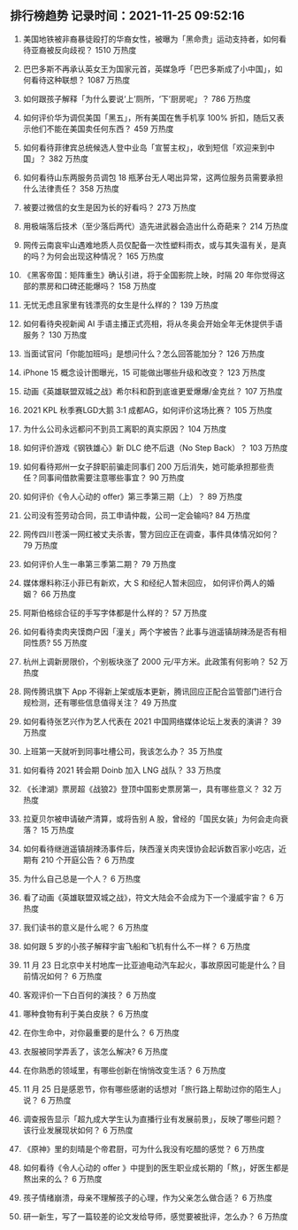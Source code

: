 
## 排行榜趋势 记录时间：2021-11-25 09:52:16
  
  1. 美国地铁被非裔暴徒殴打的华裔女性，被曝为「黑命贵」运动支持者，如何看待亚裔被反向歧视？ 1510 万热度
    
  2. 巴巴多斯不再承认英女王为国家元首，英媒急呼「巴巴多斯成了小中国」，如何看待这种联想？ 1087 万热度
    
  3. 如何跟孩子解释「为什么要说‘上’厕所，‘下’厨房呢」？ 786 万热度
    
  4. 如何评价华为调侃美国「黑五」，所有美国在售手机享 100% 折扣，随后又表示他们不能在美国卖任何东西？ 459 万热度
    
  5. 如何看待菲律宾总统候选人登中业岛「宣誓主权」，收到短信「欢迎来到中国」？ 382 万热度
    
  6. 如何看待山东两服务员调包 18 瓶茅台无人喝出异常，这两位服务员需要承担什么法律责任？ 358 万热度
    
  7. 被要过微信的女生是因为长的好看吗？ 273 万热度
    
  8. 用极端落后技术（至少落后两代）造先进武器会造出什么奇葩来？ 214 万热度
    
  9. 网传云南哀牢山遇难地质人员仅配备一次性塑料雨衣，或与其失温有关，是真的吗？为何会出现这种情况？ 165 万热度
    
  10. 《黑客帝国：矩阵重生》确认引进，将于全国影院上映，时隔 20 年你觉得这部的票房和口碑还能爆吗？ 158 万热度
    
  11. 无忧无虑且家里有钱漂亮的女生是什么样的？ 139 万热度
    
  12. 如何看待央视新闻 AI 手语主播正式亮相，将从冬奥会开始全年无休提供手语服务？ 130 万热度
    
  13. 当面试官问「你能加班吗」是想问什么？怎么回答能加分？ 126 万热度
    
  14. iPhone 15 概念设计图曝光，15 可能做出哪些升级和改变？ 123 万热度
    
  15. 动画《英雄联盟双城之战》希尔科和蔚到底谁更爱爆爆/金克丝？ 107 万热度
    
  16. 2021 KPL 秋季赛LGD大鹅 3:1 成都AG，如何评价这场比赛？ 105 万热度
    
  17. 为什么公司永远都问不到员工离职的真实原因？ 104 万热度
    
  18. 如何评价游戏《钢铁雄心》新 DLC 绝不后退（No Step Back）？ 103 万热度
    
  19. 如何看待郑州一女子辞职前骗走同事们 200 万后消失，她可能承担那些责任？同事间借款需要注意哪些事宜？ 90 万热度
    
  20. 如何评价《令人心动的 offer》第三季第三期（上）？ 89 万热度
    
  21. 公司没有签劳动合同，员工申请仲裁，公司一定会输吗? 84 万热度
    
  22. 网传四川苍溪一网红被丈夫杀害，警方回应正在调查，事件具体情况如何？ 79 万热度
    
  23. 如何评价人生一串第三季第二期？ 79 万热度
    
  24. 媒体爆料称汪小菲已有新欢，大 S 和经纪人暂未回应， 如何评价两人的婚姻？ 66 万热度
    
  25. 阿斯伯格综合征的手写字体都是什么样的？ 57 万热度
    
  26. 如何看待卖肉夹馍商户因「潼关」两个字被告？此事与逍遥镇胡辣汤是否有相同性质? 55 万热度
    
  27. 杭州上调新房限价，个别板块涨了 2000 元/平方米。此政策有何影响？ 52 万热度
    
  28. 网传腾讯旗下 App 不得新上架或版本更新，腾讯回应正配合监管部门进行合规检测，还有哪些信息值得关注？ 49 万热度
    
  29. 如何看待张艺兴作为艺人代表在 2021 中国网络媒体论坛上发表的演讲？ 39 万热度
    
  30. 上班第一天就听到同事吐槽公司，我该怎么办？ 35 万热度
    
  31. 如何看待 2021 转会期 Doinb 加入 LNG 战队？ 33 万热度
    
  32. 《长津湖》票房超《战狼2》登顶中国影史票房第一，具有哪些意义？ 32 万热度
    
  33. 拉夏贝尔被申请破产清算，或将告别 A 股，曾经的「国民女装」为何会走向衰落？ 15 万热度
    
  34. 如何看待继逍遥镇胡辣汤事件后，陕西潼关肉夹馍协会起诉数百家小吃店，近期有 210 个开庭公告？ 6 万热度
    
  35. 为什么自己总是一个人？ 6 万热度
    
  36. 看了动画《英雄联盟双城之战》，符文大陆会不会成为下一个漫威宇宙？ 6 万热度
    
  37. 我们读书的意义是什么呢？ 6 万热度
    
  38. 如何跟 5 岁的小孩子解释宇宙飞船和飞机有什么不一样？ 6 万热度
    
  39. 11 月 23 日北京中关村地库一比亚迪电动汽车起火，事故原因可能是什么？目前情况如何？ 6 万热度
    
  40. 客观评价一下白百何的演技？ 6 万热度
    
  41. 哪种食物有利于美白皮肤？ 6 万热度
    
  42. 在你生命中，对你最重要的是什么？ 6 万热度
    
  43. 衣服被同学弄丢了，该怎么解决? 6 万热度
    
  44. 在你熟悉的领域里，有哪些创新在悄悄改变生活？ 6 万热度
    
  45. 11 月 25 日是感恩节，你有哪些感谢的话想对「旅行路上帮助过你的陌生人」说？ 6 万热度
    
  46. 调查报告显示「超九成大学生认为直播行业有发展前景」，反映了哪些问题？该行业发展现状如何？ 6 万热度
    
  47. 《原神》里的刻晴是个帝君厨，可为什么我没有吃醋的感觉？ 6 万热度
    
  48. 如何看待《令人心动的 offer 》中提到的医生职业成长期的「熬」，好医生都是熬出来的么？ 6 万热度
    
  49. 孩子情绪崩溃，母亲不理解孩子的心理，作为父亲怎么做合适？ 6 万热度
    
  50. 研一新生，写了一篇较差的论文发给导师，感觉要被批评，怎么办？ 6 万热度
    